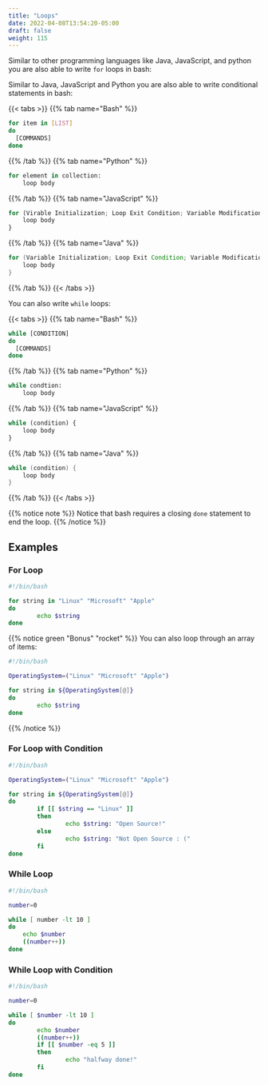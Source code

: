 ```yaml
---
title: "Loops"
date: 2022-04-08T13:54:20-05:00
draft: false
weight: 115
---
```


Similar to other programming languages like Java, JavaScript, and python you are also able to write `for` loops in bash:

Similar to Java, JavaScript and Python you are also able to write conditional statements in bash:

{{< tabs >}}
{{% tab name="Bash" %}}
```Bash
for item in [LIST]
do
  [COMMANDS]
done

```
{{% /tab %}}
{{% tab name="Python" %}}
```python
for element in collection:
    loop body
```
{{% /tab %}}
{{% tab name="JavaScript" %}}
```js
for (Virable Initialization; Loop Exit Condition; Variable Modification) {
    loop body
}
```
{{% /tab %}}
{{% tab name="Java" %}}
```java
for (Variable Initialization; Loop Exit Condition; Variable Modification) {
    loop body
}
```
{{% /tab %}}
{{< /tabs >}}

You can also write `while` loops:

{{< tabs >}}
{{% tab name="Bash" %}}
```Bash
while [CONDITION]
do
  [COMMANDS]
done

```
{{% /tab %}}
{{% tab name="Python" %}}
```python
while condtion:
    loop body
```
{{% /tab %}}
{{% tab name="JavaScript" %}}
```js
while (condition) {
    loop body
}
```
{{% /tab %}}
{{% tab name="Java" %}}
```java
while (condition) {
    loop body
}
```
{{% /tab %}}
{{< /tabs >}}

{{% notice note %}}
Notice that bash requires a closing `done` statement to end the loop.
{{% /notice %}}

## Examples

### For Loop

```bash
#!/bin/bash

for string in "Linux" "Microsoft" "Apple"
do
        echo $string
done
```

{{% notice green "Bonus" "rocket" %}}
You can also loop through an array of items:
```bash
#!/bin/bash

OperatingSystem=("Linux" "Microsoft" "Apple")

for string in ${OperatingSystem[@]}
do
        echo $string
done

```
{{% /notice %}}

### For Loop with Condition

```bash
#!/bin/bash

OperatingSystem=("Linux" "Microsoft" "Apple")

for string in ${OperatingSystem[@]}
do
        if [[ $string == "Linux" ]]
        then
                echo $string: "Open Source!"
        else
                echo $string: "Not Open Source : ("
        fi
done
```

### While Loop

```bash
#!/bin/bash

number=0

while [ number -lt 10 ]
do
    echo $number
    ((number++))
done
```

### While Loop with Condition

```bash
#!/bin/bash

number=0

while [ $number -lt 10 ]
do
        echo $number
        ((number++))
        if [[ $number -eq 5 ]]
        then
                echo "halfway done!"
        fi
done
```

